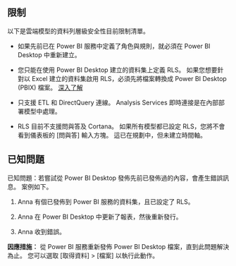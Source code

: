 ## <a name="limitations"></a>限制

以下是雲端模型的資料列層級安全性目前限制清單。

* 如果先前已在 Power BI 服務中定義了角色與規則，就必須在 Power BI Desktop 中重新建立。

* 您只能在使用 Power BI Desktop 建立的資料集上定義 RLS。 如果您想要針對以 Excel 建立的資料集啟用 RLS，必須先將檔案轉換成 Power BI Desktop (PBIX) 檔案。 [深入了解](../desktop-import-excel-workbooks.md)

* 只支援 ETL 和 DirectQuery 連線。 Analysis Services 即時連接是在內部部署模型中處理。

* RLS 目前不支援問與答及 Cortana。 如果所有模型都已設定 RLS，您將不會看到儀表板的 [問與答] 輸入方塊。 這已在規劃中，但未建立時間軸。

## <a name="known-issues"></a>已知問題

已知問題：若嘗試從 Power BI Desktop 發佈先前已發佈過的內容，會產生錯誤訊息。 案例如下。

1. Anna 有個已發佈到 Power BI 服務的資料集，且已設定了 RLS。

1. Anna 在 Power BI Desktop 中更新了報表，然後重新發行。

1. Anna 收到錯誤。

**因應措施︰** 從 Power BI 服務重新發佈 Power BI Desktop 檔案，直到此問題解決為止。 您可以選取 [取得資料] > [檔案] 以執行此動作。
